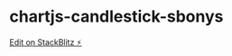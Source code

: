 # chartjs-candlestick-sbonys

[Edit on StackBlitz ⚡️](https://stackblitz.com/edit/chartjs-candlestick-sbonys)
